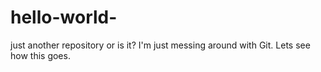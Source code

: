 # hello-world-
just another repository
or is it?
I'm just messing around with Git. Lets see how this goes.

